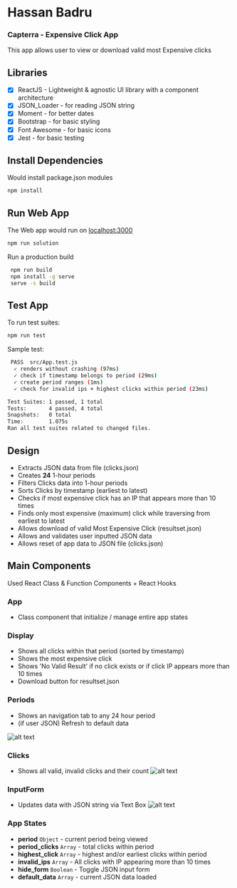 # Hassan Badru
### Capterra - Expensive Click App
This app allows user to view or download valid most Expensive clicks

## Libraries
- [x] ReactJS - Lightweight & agnostic UI library with a component architecture
- [x] JSON_Loader - for reading JSON string
- [x] Moment - for better dates
- [x] Bootstrap - for basic styling
- [x] Font Awesome - for basic icons
- [x] Jest - for basic testing

## Install Dependencies
Would install package.json modules
```bash
npm install
```

## Run Web App
The Web app would run on [localhost:3000](http://localhost:3000/)

```bash
npm run solution
```

Run a production build
```bash
 npm run build
 npm install -g serve
 serve -s build
 ```

## Test App
To run test suites:
```bash
npm run test
```
Sample test:
```bash
 PASS  src/App.test.js
  ✓ renders without crashing (97ms)
  ✓ check if timestamp belongs to period (29ms)
  ✓ create period ranges (1ms)
  ✓ check for invalid ips + highest clicks within period (23ms)

Test Suites: 1 passed, 1 total
Tests:       4 passed, 4 total
Snapshots:   0 total
Time:        1.075s
Ran all test suites related to changed files.
```


## Design
- Extracts JSON data from file (clicks.json)
- Creates **24** 1-hour periods
- Filters Clicks data into 1-hour periods
- Sorts Clicks by timestamp (earliest to latest)
- Checks if most expensive click has an IP that appears more than 10 times
- Finds only most expensive (maximum) click while traversing from earliest to latest
- Allows download of valid Most Expensive Click (resultset.json)
- Allows and validates user inputted JSON data
- Allows reset of app data to JSON file (clicks.json)

## Main Components
Used React Class & Function Components + React Hooks
### App
- Class component that initialize / manage entire app states

### Display
- Shows all clicks within that period (sorted by timestamp)
- Shows the most expensive click
- Shows 'No Valid Result' if no click exists or if click IP appears more than 10 times
- Download button for resultset.json

### Periods
- Shows an navigation tab to any 24 hour period
- (if user JSON) Refresh to default data

![alt text](https://docs.google.com/uc?id=1cIe5aq5s08eLS_A5pXAKX6h5nwzaDMhJ "screenshot1")

### Clicks
- Shows all valid, invalid clicks and their count
![alt text](https://docs.google.com/uc?id=1RgBO8PLJ2czsFQ4AJ7vUbMmvW7u42mJM "screenshot2")

### InputForm
- Updates data with JSON string via Text Box
![alt text](https://docs.google.com/uc?id=1oJ5R8oE4jqucuSBPwsZ1pQRx9OQ6OA5H "screenshot3")

### App States
- **period** ```Object``` - current period being viewed
- **period_clicks** ```Array``` - total clicks within period
- **highest_click** ```Array``` - highest and/or earliest clicks within period
- **invalid_ips** ```Array``` - All clicks with IP appearing more than 10 times
- **hide_form** ```Boolean``` - Toggle JSON input form
- **default_data** ```Array``` - current JSON data loaded
